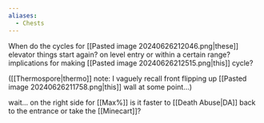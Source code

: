 ```yaml
---
aliases:
  - Chests
---
```

When do the cycles for [[Pasted image 20240626212046.png|these]] elevator things start again? on level entry or within a certain range? implications for making [[Pasted image 20240626212515.png|this]] cycle?

([[Thermospore|thermo]] note: I vaguely recall front flipping up [[Pasted image 20240626211758.png|this]] wall at some point...)

wait... on the right side for [[Max%]] is it faster to [[Death Abuse|DA]] back to the entrance or take the [[Minecart]]?